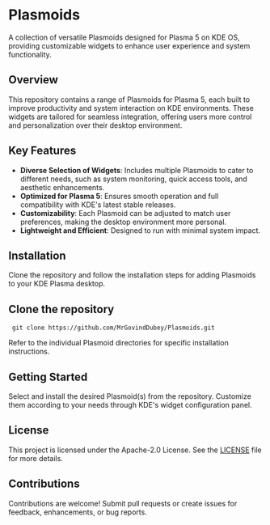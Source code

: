 # Plasmoids

A collection of versatile Plasmoids designed for Plasma 5 on KDE OS, providing customizable widgets to enhance user experience and system functionality.

## Overview

This repository contains a range of Plasmoids for Plasma 5, each built to improve productivity and system interaction on KDE environments. These widgets are tailored for seamless integration, offering users more control and personalization over their desktop environment.

## Key Features

- **Diverse Selection of Widgets**: Includes multiple Plasmoids to cater to different needs, such as system monitoring, quick access tools, and aesthetic enhancements.
- **Optimized for Plasma 5**: Ensures smooth operation and full compatibility with KDE's latest stable releases.
- **Customizability**: Each Plasmoid can be adjusted to match user preferences, making the desktop environment more personal.
- **Lightweight and Efficient**: Designed to run with minimal system impact.

## Installation

Clone the repository and follow the installation steps for adding Plasmoids to your KDE Plasma desktop.

## Clone the repository
``` git clone https://github.com/MrGovindDubey/Plasmoids.git```


Refer to the individual Plasmoid directories for specific installation instructions.

## Getting Started

Select and install the desired Plasmoid(s) from the repository. Customize them according to your needs through KDE's widget configuration panel.

## License

This project is licensed under the Apache-2.0 License. See the [LICENSE](LICENSE) file for more details.

## Contributions

Contributions are welcome! Submit pull requests or create issues for feedback, enhancements, or bug reports.

